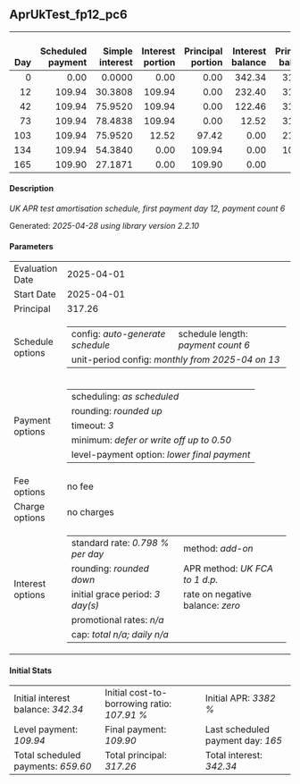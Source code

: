 <h2>AprUkTest_fp12_pc6</h2>
<table>
    <thead style="vertical-align: bottom;">
        <th style="text-align: right;">Day</th>
        <th style="text-align: right;">Scheduled payment</th>
        <th style="text-align: right;">Simple interest</th>
        <th style="text-align: right;">Interest portion</th>
        <th style="text-align: right;">Principal portion</th>
        <th style="text-align: right;">Interest balance</th>
        <th style="text-align: right;">Principal balance</th>
        <th style="text-align: right;">Total simple interest</th>
        <th style="text-align: right;">Total interest</th>
        <th style="text-align: right;">Total principal</th>
    </thead>
    <tr style="text-align: right;">
        <td class="ci00">0</td>
        <td class="ci01" style="white-space: nowrap;">0.00</td>
        <td class="ci02">0.0000</td>
        <td class="ci03">0.00</td>
        <td class="ci04">0.00</td>
        <td class="ci05">342.34</td>
        <td class="ci06">317.26</td>
        <td class="ci07">0.0000</td>
        <td class="ci08">0.00</td>
        <td class="ci09">0.00</td>
    </tr>
    <tr style="text-align: right;">
        <td class="ci00">12</td>
        <td class="ci01" style="white-space: nowrap;">109.94</td>
        <td class="ci02">30.3808</td>
        <td class="ci03">109.94</td>
        <td class="ci04">0.00</td>
        <td class="ci05">232.40</td>
        <td class="ci06">317.26</td>
        <td class="ci07">30.3808</td>
        <td class="ci08">109.94</td>
        <td class="ci09">0.00</td>
    </tr>
    <tr style="text-align: right;">
        <td class="ci00">42</td>
        <td class="ci01" style="white-space: nowrap;">109.94</td>
        <td class="ci02">75.9520</td>
        <td class="ci03">109.94</td>
        <td class="ci04">0.00</td>
        <td class="ci05">122.46</td>
        <td class="ci06">317.26</td>
        <td class="ci07">106.3329</td>
        <td class="ci08">219.88</td>
        <td class="ci09">0.00</td>
    </tr>
    <tr style="text-align: right;">
        <td class="ci00">73</td>
        <td class="ci01" style="white-space: nowrap;">109.94</td>
        <td class="ci02">78.4838</td>
        <td class="ci03">109.94</td>
        <td class="ci04">0.00</td>
        <td class="ci05">12.52</td>
        <td class="ci06">317.26</td>
        <td class="ci07">184.8166</td>
        <td class="ci08">329.82</td>
        <td class="ci09">0.00</td>
    </tr>
    <tr style="text-align: right;">
        <td class="ci00">103</td>
        <td class="ci01" style="white-space: nowrap;">109.94</td>
        <td class="ci02">75.9520</td>
        <td class="ci03">12.52</td>
        <td class="ci04">97.42</td>
        <td class="ci05">0.00</td>
        <td class="ci06">219.84</td>
        <td class="ci07">260.7687</td>
        <td class="ci08">342.34</td>
        <td class="ci09">97.42</td>
    </tr>
    <tr style="text-align: right;">
        <td class="ci00">134</td>
        <td class="ci01" style="white-space: nowrap;">109.94</td>
        <td class="ci02">54.3840</td>
        <td class="ci03">0.00</td>
        <td class="ci04">109.94</td>
        <td class="ci05">0.00</td>
        <td class="ci06">109.90</td>
        <td class="ci07">315.1527</td>
        <td class="ci08">342.34</td>
        <td class="ci09">207.36</td>
    </tr>
    <tr style="text-align: right;">
        <td class="ci00">165</td>
        <td class="ci01" style="white-space: nowrap;">109.90</td>
        <td class="ci02">27.1871</td>
        <td class="ci03">0.00</td>
        <td class="ci04">109.90</td>
        <td class="ci05">0.00</td>
        <td class="ci06">0.00</td>
        <td class="ci07">342.3398</td>
        <td class="ci08">342.34</td>
        <td class="ci09">317.26</td>
    </tr>
</table>
<h4>Description</h4>
<p><i>UK APR test amortisation schedule, first payment day 12, payment count 6</i></p>
<p>Generated: <i>2025-04-28 using library version 2.2.10</i></p>
<h4>Parameters</h4>
<table>
    <tr>
        <td>Evaluation Date</td>
        <td>2025-04-01</td>
    </tr>
    <tr>
        <td>Start Date</td>
        <td>2025-04-01</td>
    </tr>
    <tr>
        <td>Principal</td>
        <td>317.26</td>
    </tr>
    <tr>
        <td>Schedule options</td>
        <td>
            <table>
                <tr>
                    <td>config: <i>auto-generate schedule</i></td>
                    <td>schedule length: <i><i>payment count</i> 6</i></td>
                </tr>
                <tr>
                    <td colspan="2" style="white-space: nowrap;">unit-period config: <i>monthly from 2025-04 on 13</i></td>
                </tr>
            </table>
        </td>
    </tr>
    <tr>
        <td>Payment options</td>
        <td>
            <table>
                <tr>
                    <td>scheduling: <i>as scheduled</i></td>
                </tr>
                <tr>
                    <td>rounding: <i>rounded up</i></td>
                </tr>
                <tr>
                    <td>timeout: <i>3</i></td>
                </tr>
                <tr>
                    <td>minimum: <i>defer&nbsp;or&nbsp;write&nbsp;off&nbsp;up&nbsp;to&nbsp;0.50</i></td>
                </tr>
                <tr>
                    <td>level-payment option: <i>lower&nbsp;final&nbsp;payment</i></td>
                </tr>
            </table>
        </td>
    </tr>
    <tr>
        <td>Fee options</td>
        <td>no fee
        </td>
    </tr>
    <tr>
        <td>Charge options</td>
        <td>no charges
        </td>
    </tr>
    <tr>
        <td>Interest options</td>
        <td>
            <table>
                <tr>
                    <td>standard rate: <i>0.798 % per day</i></td>
                    <td>method: <i>add-on</i></td>
                </tr>
                <tr>
                    <td>rounding: <i>rounded down</i></td>
                    <td>APR method: <i>UK FCA to 1 d.p.</i></td>
                </tr>
                <tr>
                    <td>initial grace period: <i>3 day(s)</i></td>
                    <td>rate on negative balance: <i>zero</i></td>
                </tr>
                <tr>
                    <td colspan="2">promotional rates: <i><i>n/a</i></i></td>
                </tr>
                <tr>
                    <td colspan="2">cap: <i>total <i>n/a</i>; daily <i>n/a</i></td>
                </tr>
            </table>
        </td>
    </tr>
</table>
<h4>Initial Stats</h4>
<table>
    <tr>
        <td>Initial interest balance: <i>342.34</i></td>
        <td>Initial cost-to-borrowing ratio: <i>107.91 %</i></td>
        <td>Initial APR: <i>3382 %</i></td>
    </tr>
    <tr>
        <td>Level payment: <i>109.94</i></td>
        <td>Final payment: <i>109.90</i></td>
        <td>Last scheduled payment day: <i>165</i></td>
    </tr>
    <tr>
        <td>Total scheduled payments: <i>659.60</i></td>
        <td>Total principal: <i>317.26</i></td>
        <td>Total interest: <i>342.34</i></td>
    </tr>
</table>
